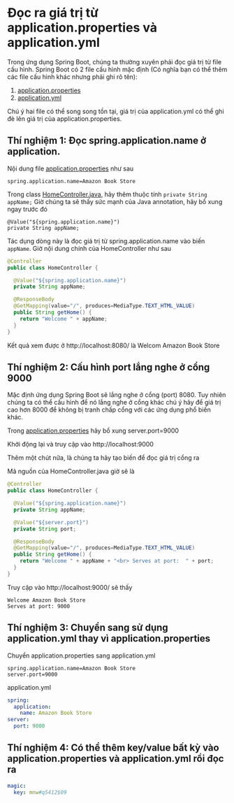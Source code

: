 # Đọc ra giá trị từ application.properties và application.yml

Trong ứng dụng Spring Boot, chúng ta thường xuyên phải đọc giá trị từ file cấu hình. Spring Boot có 2 file cấu hình mặc định (Có nghĩa bạn có thể thêm các file cấu hình khác nhưng phải ghi rõ tên):

1. [application.properties](src/main/resources/application.properties)
2. [application.yml](src/main/resources/application.yml)

Chú ý hai file có thể song song tồn tại, giá trị của application.yml có thể ghi đè lên giá trị của application.properties.

## Thí nghiệm 1: Đọc spring.application.name ở application.

Nội dung file [application.properties](src/main/resources/application.properties) như sau
```
spring.application.name=Amazon Book Store
```

Trong class [HomeController.java](src/main/java/vn/techmaster/bookstore/controller/HomeController.java), hãy thêm thuộc tính ```private String appName;```
Giờ chúng ta sẽ thấy sức mạnh của Java annotation, hãy bổ xung ngay trước đó
```
@Value("${spring.application.name}")
private String appName;
```

Tác dụng dòng này là đọc giá trị từ spring.application.name vào biến ```appName```. Giờ nội dung chính của HomeController như sau
```java
@Controller
public class HomeController {

  @Value("${spring.application.name}")
  private String appName;

  @ResponseBody
  @GetMapping(value="/", produces=MediaType.TEXT_HTML_VALUE)
  public String getHome() {
    return "Welcome " + appName;
  }
}
```
Kết quả xem được ở http://localhost:8080/ là Welcom Amazon Book Store

## Thí nghiệm 2: Cấu hình port lắng nghe ở cổng 9000

Mặc định ứng dụng Spring Boot sẽ lắng nghe ở cổng (port) 8080. Tuy nhiên chúng ta có thể cấu hình để nó lắng nghe
ở cổng khác chú ý hãy để giá trị cao hơn 8000 để không bị tranh chấp cổng với các ứng dụng phổ biến khác.

Trong [application.properties](src/main/resources/application.properties) hãy bổ xung
server.port=9000

Khởi động lại và truy cập vào http://localhost:9000

Thêm một chút nữa, là chúng ta hãy tạo biến để đọc giá trị cổng ra

Mã nguồn của HomeController.java giờ sẽ là
```java
@Controller
public class HomeController {

  @Value("${spring.application.name}")
  private String appName;

  @Value("${server.port}")
  private String port;

  @ResponseBody
  @GetMapping(value="/", produces=MediaType.TEXT_HTML_VALUE)
  public String getHome() {
    return "Welcome " + appName + "<br> Serves at port:  " + port;
  }
}
```
Truy cập vào http://localhost:9000/ sẽ thấy
```
Welcome Amazon Book Store
Serves at port: 9000
```
## Thí nghiệm 3: Chuyển sang sử dụng application.yml thay vì application.properties

Chuyển application.properties sang application.yml
```
spring.application.name=Amazon Book Store
server.port=9000
```
application.yml
```yaml
spring:
  application:
    name: Amazon Book Store
server:
  port: 9000
```

## Thí nghiệm 4: Có thể thêm key/value bất kỳ vào application.properties và application.yml rồi đọc ra
```yaml
magic:
  key: mnw#q5412$09
```